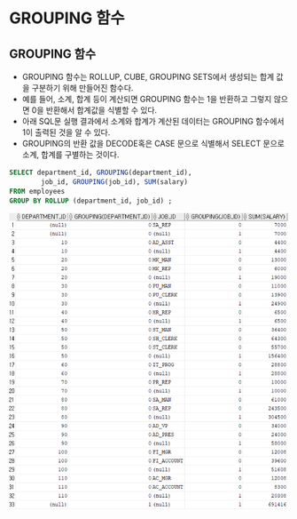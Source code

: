 # GROUPING 함수

## GROUPING 함수 

* GROUPING 함수는 ROLLUP, CUBE, GROUPING SETS에서 생성되는 합계 값을 구분하기 위해 만들어진 함수다. 
* 예를 들어, 소계, 합계 등이 계산되면 GROUPING 함수는 1을 반환하고 그렇지 않으면 0을 반환해서 합계값을 식별할 수 있다. 
* 아래 SQL문 실행 결과에서 소계와 합계가 계산된 데이터는 GROUPING 함수에서 1이 출력된 것을 알 수 있다. 
* GROUPING의 반환 값을 DECODE혹은 CASE 문으로 식별해서 SELECT 문으로 소계, 합계를 구별하는 것이다. 

```sql
SELECT department_id, GROUPING(department_id), 
        job_id, GROUPING(job_id), SUM(salary) 
FROM employees 
GROUP BY ROLLUP (department_id, job_id) ; 
```

![](.gitbook/assets/image%20%286%29.png)

